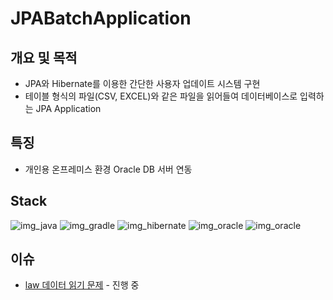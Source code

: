 # JPABatchApplication

## 개요 및 목적
- JPA와 Hibernate를 이용한 간단한 사용자 업데이트 시스템 구현
- 테이블 형식의 파일(CSV, EXCEL)와 같은 파일을 읽어들여 데이터베이스로 입력하는 JPA Application

## 특징
- 개인용 온프레미스 환경 Oracle DB 서버 연동 

## Stack
![img_java](https://img.shields.io/badge/java&nbsp;11-007396?style=for-the-badge&logo=java&logoColor=white)
![img_gradle](https://img.shields.io/badge/gradle-02303A?style=for-the-badge&logo=gradle&logoColor=white)
![img_hibernate](https://img.shields.io/badge/hibernate&nbsp;5.6.8&nbsp;final-59666C?style=for-the-badge&logo=hibernate&logoColor=white)
![img_oracle](https://img.shields.io/badge/fedora&nbsp;34-51A2DA?style=for-the-badge&logo=fedora&logoColor=white)
![img_oracle](https://img.shields.io/badge/oracle&nbsp;11g-F80000?style=for-the-badge&logo=oracle&logoColor=white)

## 이슈
- [law 데이터 읽기 문제](https://github.com/ksh1042/JPABatchApplication/issues/1) - 진행 중